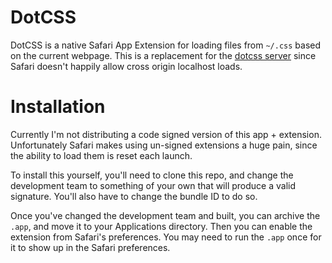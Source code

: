 # DotCSS

DotCSS is a native Safari App Extension for loading files from `~/.css`
based on the current webpage. This is a replacement for the [dotcss
server](https://github.com/stewart/dotcss) since Safari doesn't happily
allow cross origin localhost loads.

# Installation

Currently I'm not distributing a code signed version of this app +
extension. Unfortunately Safari makes using un-signed extensions a huge
pain, since the ability to load them is reset each launch.

To install this yourself, you'll need to clone this repo, and change the
development team to something of your own that will produce a valid
signature. You'll also have to change the bundle ID to do so.

Once you've changed the development team and built, you can archive the
`.app`, and move it to your Applications directory. Then you can enable
the extension from Safari's preferences. You may need to run the `.app`
once for it to show up in the Safari preferences.
